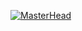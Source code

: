 [![MasterHead](https://github.com/itsmorris-worm/itsmorris-worm/blob/main/imagrfront.png)](https://itsmorris-worm.github.io)

